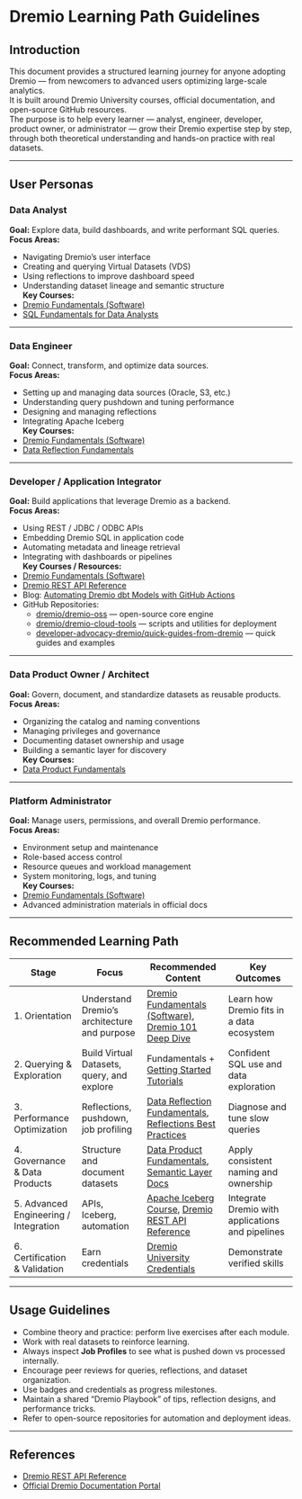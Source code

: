 # Dremio Learning Path Guidelines

## Introduction
This document provides a structured learning journey for anyone adopting Dremio — from newcomers to advanced users optimizing large-scale analytics.  
It is built around Dremio University courses, official documentation, and open-source GitHub resources.  
The purpose is to help every learner — analyst, engineer, developer, product owner, or administrator — grow their Dremio expertise step by step, through both theoretical understanding and hands-on practice with real datasets.

---

## User Personas

### Data Analyst
**Goal:** Explore data, build dashboards, and write performant SQL queries.  
**Focus Areas:**
- Navigating Dremio’s user interface  
- Creating and querying Virtual Datasets (VDS)  
- Using reflections to improve dashboard speed  
- Understanding dataset lineage and semantic structure  
**Key Courses:**  
- [Dremio Fundamentals (Software)](https://university.dremio.com/course/dremio-fundamentals-software)  
- [SQL Fundamentals for Data Analysts](https://university.dremio.com/course/sql-data-analysts)

---

### Data Engineer
**Goal:** Connect, transform, and optimize data sources.  
**Focus Areas:**
- Setting up and managing data sources (Oracle, S3, etc.)  
- Understanding query pushdown and tuning performance  
- Designing and managing reflections  
- Integrating Apache Iceberg  
**Key Courses:**  
- [Dremio Fundamentals (Software)](https://university.dremio.com/course/dremio-fundamentals-software)  
- [Data Reflection Fundamentals](https://university.dremio.com/course/reflection-fundamentals)

---

### Developer / Application Integrator
**Goal:** Build applications that leverage Dremio as a backend.  
**Focus Areas:**
- Using REST / JDBC / ODBC APIs  
- Embedding Dremio SQL in application code  
- Automating metadata and lineage retrieval  
- Integrating with dashboards or pipelines  
**Key Courses / Resources:**  
- [Dremio Fundamentals (Software)](https://university.dremio.com/course/dremio-fundamentals-software)  
- [Dremio REST API Reference](https://docs.dremio.com/current/reference/api/)  
- Blog: [Automating Dremio dbt Models with GitHub Actions](https://www.dremio.com/blog/automating-dremio-dbt-with-github-actions/)  
- GitHub Repositories:  
  - [dremio/dremio-oss](https://github.com/dremio/dremio-oss) — open-source core engine  
  - [dremio/dremio-cloud-tools](https://github.com/dremio/dremio-cloud-tools) — scripts and utilities for deployment  
  - [developer-advocacy-dremio/quick-guides-from-dremio](https://github.com/developer-advocacy-dremio/quick-guides-from-dremio) — quick guides and examples

---

### Data Product Owner / Architect
**Goal:** Govern, document, and standardize datasets as reusable products.  
**Focus Areas:**
- Organizing the catalog and naming conventions  
- Managing privileges and governance  
- Documenting dataset ownership and usage  
- Building a semantic layer for discovery  
**Key Courses:**  
- [Data Product Fundamentals](https://university.dremio.com/course/data-product-fundamentals)

---

### Platform Administrator
**Goal:** Manage users, permissions, and overall Dremio performance.  
**Focus Areas:**
- Environment setup and maintenance  
- Role-based access control  
- Resource queues and workload management  
- System monitoring, logs, and tuning  
**Key Courses:**  
- [Dremio Fundamentals (Software)](https://university.dremio.com/course/dremio-fundamentals-software)  
- Advanced administration materials in official docs

---

## Recommended Learning Path

| Stage | Focus | Recommended Content | Key Outcomes |
|-------|--------|---------------------|---------------|
| 1. Orientation | Understand Dremio’s architecture and purpose | [Dremio Fundamentals (Software)](https://university.dremio.com/course/dremio-fundamentals-software), [Dremio 101 Deep Dive](https://www.dremio.com/lakehouse-deep-dives/dremio-101/) | Learn how Dremio fits in a data ecosystem |
| 2. Querying & Exploration | Build Virtual Datasets, query, and explore | Fundamentals + [Getting Started Tutorials](https://docs.dremio.com/tutorials/) | Confident SQL use and data exploration |
| 3. Performance Optimization | Reflections, pushdown, job profiling | [Data Reflection Fundamentals](https://university.dremio.com/course/reflection-fundamentals), [Reflections Best Practices](https://docs.dremio.com/current/sonar/reflections/best-practices/) | Diagnose and tune slow queries |
| 4. Governance & Data Products | Structure and document datasets | [Data Product Fundamentals](https://university.dremio.com/course/data-product-fundamentals), [Semantic Layer Docs](https://docs.dremio.com/current/help-support/best-practices/) | Apply consistent naming and ownership |
| 5. Advanced Engineering / Integration | APIs, Iceberg, automation | [Apache Iceberg Course](https://university.dremio.com/course/apache-iceberg), [Dremio REST API Reference](https://docs.dremio.com/current/reference/api/) | Integrate Dremio with applications and pipelines |
| 6. Certification & Validation | Earn credentials | [Dremio University Credentials](https://university.dremio.com/credentials) | Demonstrate verified skills |

---

## Usage Guidelines

- Combine theory and practice: perform live exercises after each module.  
- Work with real datasets to reinforce learning.  
- Always inspect **Job Profiles** to see what is pushed down vs processed internally.  
- Encourage peer reviews for queries, reflections, and dataset organization.  
- Use badges and credentials as progress milestones.  
- Maintain a shared “Dremio Playbook” of tips, reflection designs, and performance tricks.  
- Refer to open-source repositories for automation and deployment ideas.

---

## References

- [Dremio REST API Reference](https://docs.dremio.com/current/reference/api/)  
- [Official Dremio Documentation Portal](https://docs.dremio.com/current/)  
